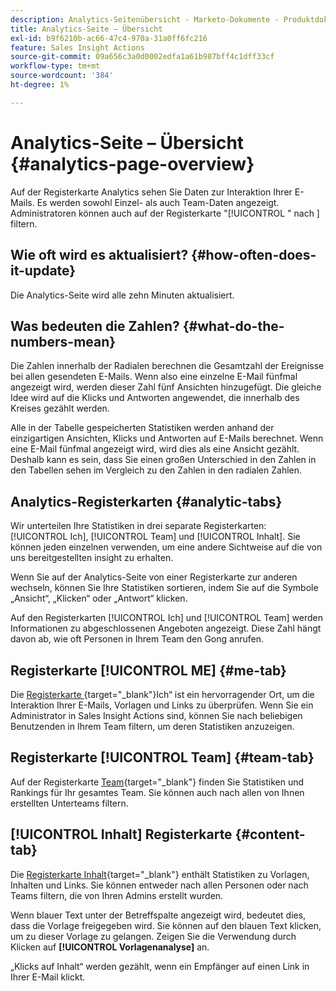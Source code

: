 ```yaml
---
description: Analytics-Seitenübersicht - Marketo-Dokumente - Produktdokumentation
title: Analytics-Seite – Übersicht
exl-id: b9f6210b-ac66-47c4-970a-31a0ff6fc216
feature: Sales Insight Actions
source-git-commit: 09a656c3a0d0002edfa1a61b987bff4c1dff33cf
workflow-type: tm+mt
source-wordcount: '384'
ht-degree: 1%

---
```


# Analytics-Seite – Übersicht {#analytics-page-overview}

Auf der Registerkarte Analytics sehen Sie Daten zur Interaktion Ihrer E-Mails. Es werden sowohl Einzel- als auch Team-Daten angezeigt. Administratoren können auch auf der Registerkarte &quot;[!UICONTROL &quot; nach &#x200B;] filtern.

## Wie oft wird es aktualisiert? {#how-often-does-it-update}

Die Analytics-Seite wird alle zehn Minuten aktualisiert.

## Was bedeuten die Zahlen? {#what-do-the-numbers-mean}

Die Zahlen innerhalb der Radialen berechnen die Gesamtzahl der Ereignisse bei allen gesendeten E-Mails. Wenn also eine einzelne E-Mail fünfmal angezeigt wird, werden dieser Zahl fünf Ansichten hinzugefügt. Die gleiche Idee wird auf die Klicks und Antworten angewendet, die innerhalb des Kreises gezählt werden.

Alle in der Tabelle gespeicherten Statistiken werden anhand der einzigartigen Ansichten, Klicks und Antworten auf E-Mails berechnet. Wenn eine E-Mail fünfmal angezeigt wird, wird dies als eine Ansicht gezählt. Deshalb kann es sein, dass Sie einen großen Unterschied in den Zahlen in den Tabellen sehen im Vergleich zu den Zahlen in den radialen Zahlen.

## Analytics-Registerkarten {#analytic-tabs}

Wir unterteilen Ihre Statistiken in drei separate Registerkarten: [!UICONTROL Ich], [!UICONTROL Team] und [!UICONTROL Inhalt]. Sie können jeden einzelnen verwenden, um eine andere Sichtweise auf die von uns bereitgestellten insight zu erhalten.

Wenn Sie auf der Analytics-Seite von einer Registerkarte zur anderen wechseln, können Sie Ihre Statistiken sortieren, indem Sie auf die Symbole „Ansicht“, „Klicken“ oder „Antwort“ klicken.

Auf den Registerkarten [!UICONTROL Ich] und [!UICONTROL Team] werden Informationen zu abgeschlossenen Angeboten angezeigt. Diese Zahl hängt davon ab, wie oft Personen in Ihrem Team den Gong anrufen.

## Registerkarte [!UICONTROL ME] {#me-tab}

Die [Registerkarte ](/help/marketo/product-docs/marketo-sales-insight/actions/analytics/understanding-the-me-tab.md){target="_blank"}Ich“ ist ein hervorragender Ort, um die Interaktion Ihrer E-Mails, Vorlagen und Links zu überprüfen. Wenn Sie ein Administrator in Sales Insight Actions sind, können Sie nach beliebigen Benutzenden in Ihrem Team filtern, um deren Statistiken anzuzeigen.

## Registerkarte [!UICONTROL Team] {#team-tab}

Auf der Registerkarte [Team](/help/marketo/product-docs/marketo-sales-insight/actions/analytics/understanding-the-team-tab.md){target="_blank"} finden Sie Statistiken und Rankings für Ihr gesamtes Team. Sie können auch nach allen von Ihnen erstellten Unterteams filtern.

## [!UICONTROL Inhalt] Registerkarte {#content-tab}

Die [Registerkarte Inhalt](/help/marketo/product-docs/marketo-sales-insight/actions/analytics/understanding-the-content-tab.md){target="_blank"} enthält Statistiken zu Vorlagen, Inhalten und Links. Sie können entweder nach allen Personen oder nach Teams filtern, die von Ihren Admins erstellt wurden.

Wenn blauer Text unter der Betreffspalte angezeigt wird, bedeutet dies, dass die Vorlage freigegeben wird. Sie können auf den blauen Text klicken, um zu dieser Vorlage zu gelangen. Zeigen Sie die Verwendung durch Klicken auf **[!UICONTROL Vorlagenanalyse]** an.

„Klicks auf Inhalt“ werden gezählt, wenn ein Empfänger auf einen Link in Ihrer E-Mail klickt.
